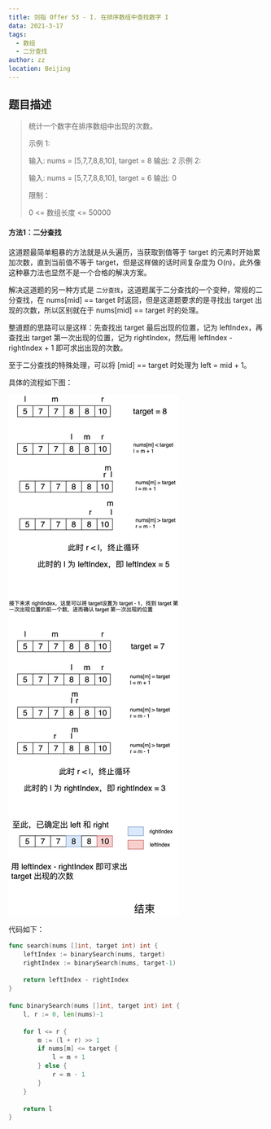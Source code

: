 ```yaml
---
title: 剑指 Offer 53 - I. 在排序数组中查找数字 I
data: 2021-3-17
tags: 
  - 数组
  - 二分查找
author: zz
location: Beijing
---
```


## 题目描述

> 
>统计一个数字在排序数组中出现的次数。
>
>
>示例 1:
>
>输入: nums = [5,7,7,8,8,10], target = 8
>输出: 2
>示例 2:
>
>输入: nums = [5,7,7,8,8,10], target = 6
>输出: 0
>
>
>限制：
>
>0 <= 数组长度 <= 50000



####  方法1：二分查找

这道题最简单粗暴的方法就是从头遍历，当获取到值等于 target 的元素时开始累加次数，直到当前值不等于 target，但是这样做的话时间复杂度为 O(n)，此外像这种暴力法也显然不是一个合格的解决方案。

解决这道题的另一种方式是 `二分查找`，这道题属于二分查找的一个变种，常规的二分查找，在 nums[mid] == target 时返回，但是这道题要求的是寻找出 target 出现的次数，所以区别就在于 nums[mid] == target 时的处理。

整道题的思路可以是这样：先查找出 target 最后出现的位置，记为 leftIndex，再查找出 target 第一次出现的位置，记为 rightIndex，然后用 leftIndex - rightIndex + 1 即可求出出现的次数。

至于二分查找的特殊处理，可以将 [mid] == target 时处理为 left = mid + 1。

具体的流程如下图：

![](../.vuepress/public/offer_53_search_sort_array1.png)


代码如下：
```go
func search(nums []int, target int) int {
    leftIndex := binarySearch(nums, target)
    rightIndex := binarySearch(nums, target-1)

    return leftIndex - rightIndex
}

func binarySearch(nums []int, target int) int {
    l, r := 0, len(nums)-1

    for l <= r {
        m := (l + r) >> 1
        if nums[m] <= target {
            l = m + 1
        } else {
            r = m - 1
        }
    }

    return l
}
```



<Vssue :title="$title" />